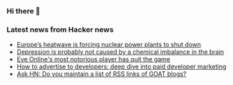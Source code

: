### Hi there 👋

<!--
**arashid-sh/arashid-sh** is a ✨ _special_ ✨ repository because its `README.md` (this file) appears on your GitHub profile.

Here are some ideas to get you started:

- 🔭 I’m currently working on ...
- 🌱 I’m currently learning ...
- 👯 I’m looking to collaborate on ...
- 🤔 I’m looking for help with ...
- 💬 Ask me about ...
- 📫 How to reach me: ...
- 😄 Pronouns: ...
- ⚡ Fun fact: ...
-->

### Latest news from Hacker news
<!-- BLOG-POST-LIST:START -->
- [Europe’s heatwave is forcing nuclear power plants to shut down](https://qz.com/1348969/europes-heatwave-is-forcing-nuclear-power-plants-to-shut-down/)
- [Depression is probably not caused by a chemical imbalance in the brain](https://www.ucl.ac.uk/news/2022/jul/analysis-depression-probably-not-caused-chemical-imbalance-brain-new-study)
- [Eve Online&#39;s most notorious player has quit the game](https://www.pcgamer.com/eve-onlines-most-notorious-player-has-quit-the-game/)
- [How to advertise to developers: deep dive into paid developer marketing](https://www.developermarkepear.com/blog/paid-advertising-developer-marketing)
- [Ask HN: Do you maintain a list of RSS links of GOAT blogs?](https://news.ycombinator.com/item?id=32191140)
<!-- BLOG-POST-LIST:END -->
